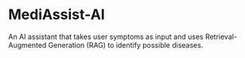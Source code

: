 # MediAssist-AI
An AI assistant that takes user symptoms as input and uses Retrieval-Augmented Generation (RAG) to identify possible diseases.
